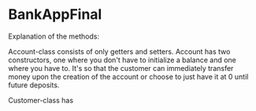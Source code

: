 # BankAppFinal

Explanation of the methods:

Account-class consists of only getters and setters. Account has two constructors, one where you don't have to initialize a balance and one where you have to. It's so that the customer can immediately transfer money upon the creation of the account or choose to just have it at 0 until future deposits.

Customer-class has 
